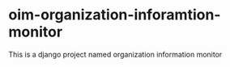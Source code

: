 # oim-organization-inforamtion-monitor
This is  a django project named organization information monitor
